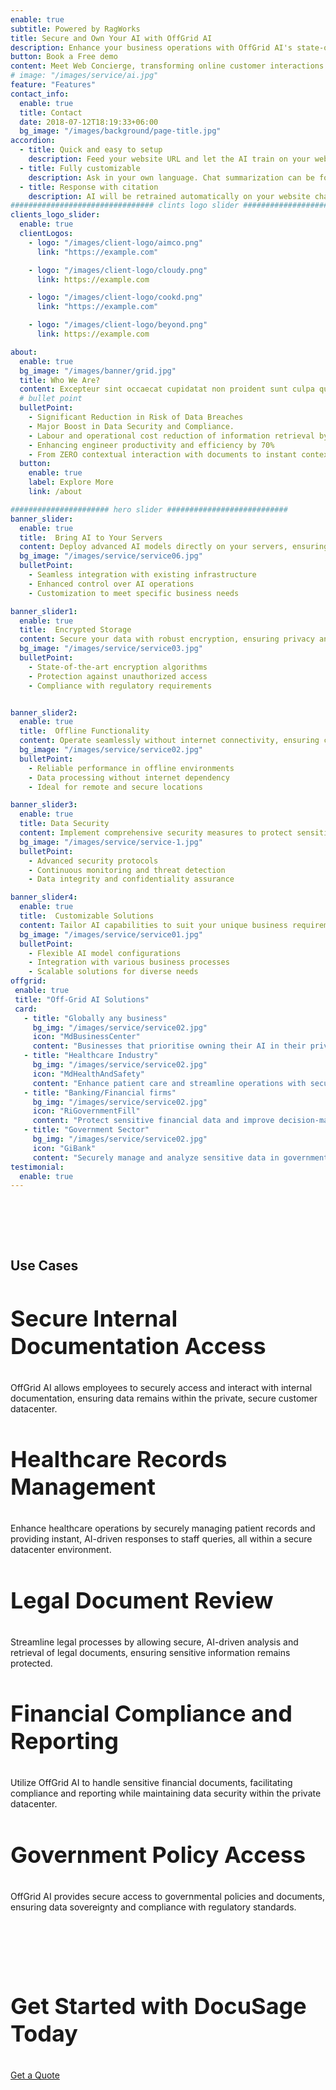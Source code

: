 ```yaml
---
enable: true
subtitle: Powered by RagWorks
title: Secure and Own Your AI with OffGrid AI
description: Enhance your business operations with OffGrid AI's state-of-the-art technology, designed  to provide unparalleled security and innovation tailored to your specific needs.
button: Book a Free demo
content: Meet Web Concierge, transforming online customer interactions with its advanced website bot, powered by RagWorks technology.
# image: "/images/service/ai.jpg"
feature: "Features"
contact_info:
  enable: true
  title: Contact
  date: 2018-07-12T18:19:33+06:00
  bg_image: "/images/background/page-title.jpg"
accordion:
  - title: Quick and easy to setup
    description: Feed your website URL and let the AI train on your website. Then embed the AI bot in your website.
  - title: Fully customizable
    description: Ask in your own language. Chat summarization can be forwarded to your sales/marketing teams.
  - title: Response with citation
    description: AI will be retrained automatically on your website changes and AI will answer with the accurate citation on your website.
################################ clints logo slider ################################
clients_logo_slider:
  enable: true
  clientLogos:
    - logo: "/images/client-logo/aimco.png"
      link: "https://example.com"

    - logo: "/images/client-logo/cloudy.png"
      link: https://example.com

    - logo: "/images/client-logo/cookd.png"
      link: "https://example.com"

    - logo: "/images/client-logo/beyond.png"
      link: https://example.com

about:
  enable: true
  bg_image: "/images/banner/grid.jpg"
  title: Who We Are?
  content: Excepteur sint occaecat cupidatat non proident sunt culpa qui officia deserunt mollit anim id est laborum.
  # bullet point
  bulletPoint:
    - Significant Reduction in Risk of Data Breaches
    - Major Boost in Data Security and Compliance.
    - Labour and operational cost reduction of information retrieval by 80%
    - Enhancing engineer productivity and efficiency by 70%
    - From ZERO contextual interaction with documents to instant contextual response
  button:
    enable: true
    label: Explore More
    link: /about

###################### hero slider ###########################
banner_slider:
  enable: true
  title:  Bring AI to Your Servers
  content: Deploy advanced AI models directly on your servers, ensuring control and customization.
  bg_image: "/images/service/service06.jpg"
  bulletPoint:
    - Seamless integration with existing infrastructure
    - Enhanced control over AI operations
    - Customization to meet specific business needs

banner_slider1:
  enable: true
  title:  Encrypted Storage
  content: Secure your data with robust encryption, ensuring privacy and compliance with industry standards.
  bg_image: "/images/service/service03.jpg"
  bulletPoint:
    - State-of-the-art encryption algorithms
    - Protection against unauthorized access
    - Compliance with regulatory requirements


banner_slider2:
  enable: true
  title:  Offline Functionality
  content: Operate seamlessly without internet connectivity, ensuring continuous AI performance.
  bg_image: "/images/service/service02.jpg"
  bulletPoint:
    - Reliable performance in offline environments
    - Data processing without internet dependency
    - Ideal for remote and secure locations

banner_slider3:
  enable: true
  title: Data Security
  content: Implement comprehensive security measures to protect sensitive information from breaches.
  bg_image: "/images/service/service-1.jpg"
  bulletPoint:
    - Advanced security protocols
    - Continuous monitoring and threat detection
    - Data integrity and confidentiality assurance

banner_slider4:
  enable: true
  title:  Customizable Solutions
  content: Tailor AI capabilities to suit your unique business requirements and workflows.
  bg_image: "/images/service/service01.jpg"
  bulletPoint:
    - Flexible AI model configurations
    - Integration with various business processes
    - Scalable solutions for diverse needs
offgrid:
 enable: true
 title: "Off-Grid AI Solutions"
 card:
   - title: "Globally any business"
     bg_img: "/images/service/service02.jpg"
     icon: "MdBusinessCenter"
     content: "Businesses that prioritise owning their AI in their private datacenters and maintaining control over their data."
   - title: "Healthcare Industry"
     bg_img: "/images/service/service02.jpg"
     icon: "MdHealthAndSafety"
     content: "Enhance patient care and streamline operations with secure, offline AI solutions tailored for the healthcare industry."
   - title: "Banking/Financial firms"
     bg_img: "/images/service/service02.jpg"
     icon: "RiGovernmentFill"
     content: "Protect sensitive financial data and improve decision-making processes with encrypted, on-premise AI capabilities."
   - title: "Government Sector"
     bg_img: "/images/service/service02.jpg"
     icon: "GiBank"
     content: "Securely manage and analyze sensitive data in government operations with encrypted AI solutions that meet regulatory standards."
testimonial:
  enable: true
---
```


<section class="section">
<h2 class="text-center dark:text-white text-black text-4xl m-0 pb-6" id="use-cases">Use Cases</h2>
<div class="container overlay-content">
<div class="row">
<div class="lg:col-4  ">
<div class="rounded-lg dark:bg-[#222C40] shadow-xl grid place-content-center h-5/6 mb-5 p-5">

<h3 class="text-xl dark:text-white text-black">Secure Internal Documentation Access</h3>

 OffGrid AI allows employees to securely access and interact with internal documentation, ensuring data remains within the private, secure customer datacenter.

</div>
</div>
<div class="lg:col-4 ">
<div class="rounded-lg dark:bg-[#222C40] shadow-xl grid place-content-center h-5/6 mb-5 p-5">

<h3 class="text-xl dark:text-white text-black">Healthcare Records Management</h3>

 Enhance healthcare operations by securely managing patient records and providing instant, AI-driven responses to staff queries, all within a secure datacenter environment.


</div>
</div>
<div class="lg:col-4  ">
<div class="rounded-lg dark:text-white dark:bg-[#222C40] shadow-xl grid place-content-center h-5/6 mb-5 p-5">

<h3 class="text-xl dark:text-white text-black">Legal Document Review</h3>

Streamline legal processes by allowing secure, AI-driven analysis and retrieval of legal documents, ensuring sensitive information remains protected.


</div>
</div>


<div class="lg:col-4 ml-auto   ">
<div class="rounded-lg dark:bg-[#222C40] shadow-xl grid place-content-center h-5/6 mb-5 p-5">

<h3 class="text-xl dark:text-white text-black">Financial Compliance and Reporting</h3>

Utilize OffGrid AI to handle sensitive financial documents, facilitating compliance and reporting while maintaining data security within the private datacenter.


</div>
</div>
<div class="lg:col-4 mr-auto   ">
<div class="rounded-lg dark:bg-[#222C40] shadow-xl grid place-content-center h-5/6 mb-5 p-5">
 
<h3 class="text-xl dark:text-white text-black">Government Policy Access</h3>

OffGrid AI provides secure access to governmental policies and documents, ensuring data sovereignty and compliance with regulatory standards.


</div>
</div>
</div>
</div>
</section>
 <section
      class="section-sm my-10 p-0 pb-5 bg-cover bg-center overlay rounded-lg after:bg-primary/60 bg-no-repeat"
      style="background: url(/images/background/cta.jpg) no-repeat center;
    background-size: cover;"
    >
      <div class="container overlay-content">
        <div class="row items-center text-center lg:text-start gy-4">
          <div class="lg:col-6 mb-5">
              <h3 class="text-white h3 font-medium" >
Get Started with DocuSage Today
              </h3>
          </div>
          <div class="lg:col-6 mb-5 lg:text-right">        
              <a
                href=""
                class="btn btn-primary-white"
              >Get a Quote </a>
          </div>
        </div>
      </div>
    </section>


<style>
h4{
      font-size: 22px;
}
h3{
  font-size: 36px;
}

.content .list-content {
    padding-left: 2.5rem !important;
}

.check {
    color: #00bf52;
    width:30px;
    height:30px;
    margin:auto;
}
    .section {
        padding-top: 4rem;
        padding-bottom: 4rem;
    }
.xmark {
    color: #f00;
    width:30px;
    height:30px;
      margin:auto;
}
#we-are-exceptional{
  margin-top:40px !important;
}
.content ul li::before {
    background-size: 100% !important;
    }
    #features,#benefits,#we-are-exceptional{
      text-align:center;
    }
    b{
      font-size: 17px !important;
    }
    .test span,.test .separator{
      display:none;
    }
    #offgrid-ai{
         text-align: center;
    }
     @media(max-width:600px){
       th,td{
        padding: 5px !important;
       }
       td,th{
        font-size:12px !important;
       }
       .section {
    padding-top: 2rem;
    padding-bottom: 2rem;
}
    }
</style>
